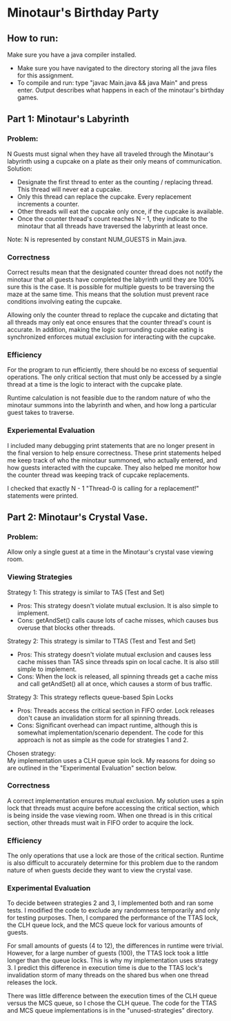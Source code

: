 # Minotaur's Birthday Party

## How to run:
Make sure you have a java compiler installed.
* Make sure you have navigated to the directory storing all the java files for this assignment.
* To compile and run: type "javac Main.java && java Main" and press enter.
Output describes what happens in each of the minotaur's birthday games.

## Part 1: Minotaur's Labyrinth <br>

### Problem:
N Guests must signal when they have all traveled through the Minotaur's labyrinth using a cupcake 
on a plate as their only means of communication. <br>
Solution: <br>
* Designate the first thread to enter as the counting / replacing thread. This thread will never 
eat a cupcake.
* Only this thread can replace the cupcake. Every replacement increments a counter.
* Other threads will eat the cupcake only once, if the cupcake is available.
* Once the counter thread's count reaches N - 1, they indicate to the minotaur that all threads 
have traversed the labyrinth at least once.<br>

Note: N is represented by constant NUM_GUESTS in Main.java.

### Correctness
Correct results mean that the designated counter thread does not notify the minotaur that all 
guests have completed the labyrinth until they are 100% sure this is the case. It is possible for 
multiple guests to be traversing the maze at the same time. This means that the solution must 
prevent race conditions involving eating the cupcake.

Allowing only the counter thread to replace the cupcake and dictating that all threads may only eat 
once ensures that the counter thread's count is accurate. In addition, making the logic surrounding 
cupcake eating is synchronized enforces mutual exclusion for interacting with the cupcake.

### Efficiency
For the program to run efficiently, there should be no excess of sequential operations. The only 
critical section that must only be accessed by a single thread at a time is the logic to interact 
with the cupcake plate.

Runtime calculation is not feasible due to the random nature of who the minotaur summons into the 
labyrinth and when, and how long a particular guest takes to traverse.

### Experiemental Evaluation
I included many debugging print statements that are no longer present in the final version to 
help ensure correctness. These print statements helped me keep track of who the minotaur summoned, 
who actually entered, and how guests interacted with the cupcake. They also helped me monitor how 
the counter thread was keeping track of cupcake replacements.

I checked that exactly N - 1 "Thread-0 is calling for a replacement!" statements were printed.

## Part 2: Minotaur's Crystal Vase.

### Problem:
Allow only a single guest at a time in the Minotaur's crystal vase viewing room.

### Viewing Strategies
Strategy 1: This strategy is similar to TAS (Test and Set) <br>
* Pros: This strategy doesn't violate mutual exclusion. It is also simple to implement.
* Cons: getAndSet() calls cause lots of cache misses, which causes bus overuse that blocks other threads.<br>

Strategy 2: This strategy is similar to TTAS (Test and Test and Set) <br>
* Pros: This strategy doesn't violate mutual exclusion and causes less cache misses than TAS since threads spin on local cache. It is also still simple to implement.
* Cons: When the lock is released, all spinning threads get a cache miss and call getAndSet() all at once, which causes a storm of bus traffic.<br>

Strategy 3: This strategy reflects queue-based Spin Locks<br>
* Pros: Threads access the critical section in FIFO order. Lock releases don't cause an invalidation storm for all spinning threads.
* Cons: Significant overhead can impact runtime, although this is somewhat implementation/scenario dependent. The code for this approach is not as simple as the code for strategies 1 and 2.<br>

Chosen strategy:<br>
My implementation uses a CLH queue spin lock. My reasons for doing so are outlined in the 
"Experimental Evaluation" section below.

### Correctness
A correct implementation ensures mutual exclusion. My solution uses a spin lock that threads must 
acquire before accessing the critical section, which is being inside the vase viewing room. When 
one thread is in this critical section, other threads must wait in FIFO order to acquire the lock.

### Efficiency
The only operations that use a lock are those of the critical section. Runtime is also difficult to 
accurately determine for this problem due to the random nature of when guests decide they want to 
view the crystal vase.

### Experimental Evaluation
To decide between strategies 2 and 3, I implemented both and ran some tests. I modified the code to 
exclude any randomness temporarily and only for testing purposes. Then, I compared the performance 
of the TTAS lock, the CLH queue lock, and the MCS queue lock for various amounts of guests. <br>

For small amounts of guests (4 to 12), the differences in runtime were trivial. However, for a large number 
of guests (100), the TTAS lock took a little longer than the queue locks. This is why my 
implementation uses strategy 3. I predict this difference in execution time is due to the TTAS 
lock's invalidation storm of many threads on the shared bus when one thread releases the lock. <br>

There was little difference between the execution times of the CLH queue versus the MCS queue, so 
I chose the CLH queue. The code for the TTAS and MCS queue implementations is in the 
"unused-strategies" directory.
